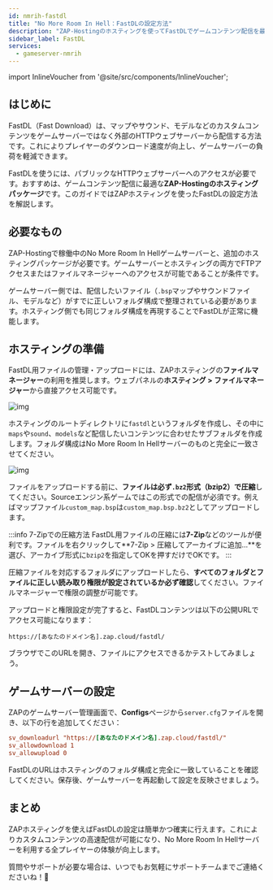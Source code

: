 ```yaml
---
id: nmrih-fastdl
title: "No More Room In Hell：FastDLの設定方法"
description: "ZAP-Hostingのホスティングを使ってFastDLでゲームコンテンツ配信を最適化し、ダウンロード速度アップ＆サーバー負荷軽減 → 今すぐチェック"
sidebar_label: FastDL
services:
  - gameserver-nmrih
---
```


import InlineVoucher from '@site/src/components/InlineVoucher';


## はじめに

FastDL（Fast Download）は、マップやサウンド、モデルなどのカスタムコンテンツをゲームサーバーではなく外部のHTTPウェブサーバーから配信する方法です。これによりプレイヤーのダウンロード速度が向上し、ゲームサーバーの負荷を軽減できます。

FastDLを使うには、パブリックなHTTPウェブサーバーへのアクセスが必要です。おすすめは、ゲームコンテンツ配信に最適な**ZAP-Hostingのホスティングパッケージ**です。このガイドではZAPホスティングを使ったFastDLの設定方法を解説します。

<InlineVoucher />

## 必要なもの

ZAP-Hostingで稼働中のNo More Room In Hellゲームサーバーと、追加のホスティングパッケージが必要です。ゲームサーバーとホスティングの両方でFTPアクセスまたはファイルマネージャーへのアクセスが可能であることが条件です。

ゲームサーバー側では、配信したいファイル（`.bsp`マップやサウンドファイル、モデルなど）がすでに正しいフォルダ構成で整理されている必要があります。ホスティング側でも同じフォルダ構成を再現することでFastDLが正常に機能します。

## ホスティングの準備

FastDL用ファイルの管理・アップロードには、ZAPホスティングの**ファイルマネージャー**の利用を推奨します。ウェブパネルの**ホスティング > ファイルマネージャー**から直接アクセス可能です。

![img](https://screensaver01.zap-hosting.com/index.php/s/dptRwGTgL6bHXrE/preview)

ホスティングのルートディレクトリに`fastdl`というフォルダを作成し、その中に`maps`や`sound`、`models`など配信したいコンテンツに合わせたサブフォルダを作成します。フォルダ構成はNo More Room In Hellサーバーのものと完全に一致させてください。

![img](https://screensaver01.zap-hosting.com/index.php/s/beCCJPFT5si3wRZ/preview)

ファイルをアップロードする前に、**ファイルは必ず`.bz2`形式（bzip2）で圧縮**してください。Sourceエンジン系ゲームではこの形式での配信が必須です。例えばマップファイル`custom_map.bsp`は`custom_map.bsp.bz2`としてアップロードします。

:::info 7-Zipでの圧縮方法
FastDL用ファイルの圧縮には**7-Zip**などのツールが便利です。ファイルを右クリックして**7-Zip > 圧縮してアーカイブに追加...**を選び、アーカイブ形式に`bzip2`を指定してOKを押すだけでOKです。
:::

圧縮ファイルを対応するフォルダにアップロードしたら、**すべてのフォルダとファイルに正しい読み取り権限が設定されているか必ず確認**してください。ファイルマネージャーで権限の調整が可能です。

アップロードと権限設定が完了すると、FastDLコンテンツは以下の公開URLでアクセス可能になります：

```
https://[あなたのドメイン名].zap.cloud/fastdl/
```

ブラウザでこのURLを開き、ファイルにアクセスできるかテストしてみましょう。

## ゲームサーバーの設定

ZAPのゲームサーバー管理画面で、**Configs**ページから`server.cfg`ファイルを開き、以下の行を追加してください：

```cfg
sv_downloadurl "https://[あなたのドメイン名].zap.cloud/fastdl/"
sv_allowdownload 1
sv_allowupload 0
```

FastDLのURLはホスティングのフォルダ構成と完全に一致していることを確認してください。保存後、ゲームサーバーを再起動して設定を反映させましょう。

## まとめ

ZAPホスティングを使えばFastDLの設定は簡単かつ確実に行えます。これによりカスタムコンテンツの高速配信が可能になり、No More Room In Hellサーバーを利用する全プレイヤーの体験が向上します。

質問やサポートが必要な場合は、いつでもお気軽にサポートチームまでご連絡くださいね！🙂

<InlineVoucher />